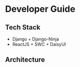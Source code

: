 # Developer Guide

## Tech Stack

* Django + Django-Ninja
* ReactJS + SWC + DaisyUI

## Architecture
